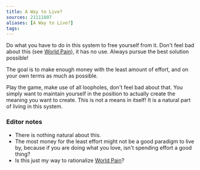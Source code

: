 ```yaml
---
title: A Way to Live?
sources: 21111807
aliases: [A Way to Live?]
tags:
---
```


Do what you have to do in this system to free yourself from it. Don't feel bad about this (see [World Pain](202208071140.md)), it has no use. Always pursue the best solution possible!

The goal is to make enough money with the least amount of effort, and on your own terms as much as possible.

Play the game, make use of all loopholes, don't feel bad about that. You simply want to maintain yourself in the position to actually create the meaning you want to create. This is not a means in itself! It is a natural part of living in this system.

### Editor notes
- There is nothing natural about this.
- The most money for the least effort might not be a good paradigm to live by, because if you are doing what you love, isn't spending effort a good thing?
- Is this just my way to rationalize [World Pain](202208071140.md)?